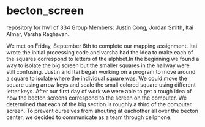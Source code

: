 # becton_screen
repository for hw1 of 334
Group Members: Justin Cong, Jordan Smith, Itai Almar, Varsha Raghavan.

We met on Friday, September 6th to complete our mapping assignment.
Itai wrote the initial processing code and varsha had the idea to make each of the squares correspond to letters of the alphbet.In the beginning we found a way to isolate the big screen but the smaller squares in the hallway were still confusing. Justin and Itai began working on a program to move around a square to isolate where the individual square was. We could move the square using arrow keys and scale the small colored square using different letter keys. After our first day of work we were able to get a rough idea of how the becton screens correspond to the screen on the computer. We determined that each of the big section is roughly a third of the computer screen. To prevent ourselves from shouting at eachother all over the becton center, we decided to communicate as a team through cellphone.
